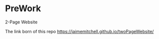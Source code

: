 # PreWork
2-Page Website

The link born of this repo
https://jaimemitchell.github.io/twoPageWebsite/
